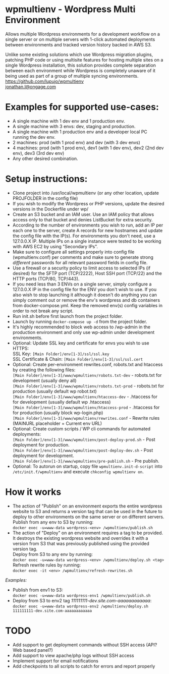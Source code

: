 # wpmultienv - Wordpress Multi Environment
Allows multiple Wordpress environments for a development workflow on a single server or on multiple servers with 1-click automated deployments between environments and tracked version history backed in AWS S3.

Unlike some existing solutions which use Wordpress migration plugins, patching PHP code or using multisite features for hosting multiple sites on a single Wordpress installation, this solution provides complete separation between each environment while Wordpress is completely unaware of it being used as part of a group of multiple syncing environments.
https://github.com/lupujo/wpmultienv \
jonathan.l@ongage.com

# Examples for supported use-cases:
* A single machine with 1 dev env and 1 production env.
* A single machine with 3 envs: dev, staging and production.
* A single machine with 1 production env and a developer local PC running the dev env.
* 2 machines: prod (with 1 prod env) and dev (with 3 dev envs)
* 4 machines: prod (with 1 prod env), dev1 (with 1 dev env), dev2 (2nd dev env), dev3 (3rd dev env)
* Any other desired combination.

# Setup instructions:
* Clone project into /usr/local/wpmultienv (or any other location, update PROJFOLDER in the config file)
* If you wish to modify the Wordpress or PHP versions, update the desired versions in the Dockerfile under wp/
* Create an S3 bucket and an IAM user. Use an IAM policy that allows access only to that bucket and denies ListBucket for extra security.
* According to the number of environments you wish to run, add an IP per each one to the server, create A records for new hostnames and update the config file with the IP(s). For environments you don't need, use a 127.0.0.X IP. Multiple IPs on a single instance were tested to be working with AWS EC2 by using "Secondary IPs". 
* Make sure to configure all settings properly into config file (wpmultienv.conf) per comments and make sure to generate strong *different* passwords for all relevant password fields in config file.
* Use a firewall or a security policy to limit access to selected IPs (if desired) for the SFTP port (TCP/2222), Host SSH port (TCP/22) and the HTTP ports (TCP/80, TCP/443).
* If you need less than 3 ENVs on a single server, simply configure a 127.0.0.X IP in the config file for the ENV you don't wish to use. If you also wish to stop launching it although it doesn't do anything you can simply comment out or remove the env's wordpress and db containers from docker-compose.yml. Keep the removed env(s) config variables in order to not break any script.
* Run init.sh before first launch from the project folder.
* Launch by running ```docker-compose up -d``` from the project folder.
* It's highly recommended to block web access to /wp-admin in the production environment and only use wp-admin under development environments.
* Optional: Update SSL key and certificate for envs you wish to use HTTPS: \
SSL Key: ```[Main Folder]/env[1-3]/ssl/ssl.key``` \
SSL Certificate & Chain: ```[Main Folder]/env[1-3]/ssl/ssl.cert```
* Optional: Create per-environment rewrites.conf, robots.txt and htaccess by creating the following files: \
```[Main Folder]/env[1-3]/www/wpmultienv/robots.txt-dev``` - robots.txt for development (usually deny all) \
```[Main Folder]/env[1-3]/www/wpmultienv/robots.txt-prod``` - robots.txt for production (usually default wp robot.txt) \
```[Main Folder]/env[1-3]/www/wpmultienv/htaccess-dev``` - .htaccess for for development (usually default wp .htaccess) \
```[Main Folder]/env[1-3]/www/wpmultienv/htaccess-prod``` - .htaccess for for production (usually block wp-login.php) \
```[Main Folder]/env[1-3]/www/wpmultienv/rewrites.conf``` - Rewrite rules (MAINURL placeholder = Current env URL)
* Optional: Create custom scripts / WP cli commands for automated deployments: \
```[Main Folder]/env[1-3]/www/wpmultienv/post-deploy-prod.sh``` - Post deployment for production. \
```[Main Folder]/env[1-3]/www/wpmultienv/post-deploy-dev.sh``` - Post deployment for development. \
```[Main Folder]/env[1-3]/www/wpmultienv/pre-publish.sh``` - Pre publish.
* Optional: To autorun on startup, copy file ```wpmultienv.init-d-script``` into ```/etc/init.f/wpmultienv``` and execute ```chkconfig wpmultienv on```.

# How it works
* The action of "Publish" on an environment exports the entire wordpress website to S3 and returns a version tag that can be used in the future to deploy to other environments on the same server or on different servers. \
Publish from any env to S3 by running: \
```docker exec -u=www-data wordpress-<env> /wpmultienv/publish.sh```
* The action of "Deploy" on an environment requires a tag to be provided. It destroys the existing wordpress website and overrides it with a version from S3 that was previously published using the provided version tag. \
Deploy from S3 to any env by running: \
```docker exec -u=www-data wordpress-<env> /wpmultienv/deploy.sh <tag>```
Refresh rewrite rules by running: \
```docker exec -it <env> /wpmultienv/refresh-rewrites.sh```

_Examples:_

* Publish from env1 to S3: \
```docker exec -u=www-data wordpress-env1 /wpmultienv/publish.sh```
* Deploy from S3 to env2 tag _111111111-dev.site.com-aaaaaaaaaaaa_: \
```docker exec -u=www-data wordpress-env2 /wpmultienv/deploy.sh 111111111-dev.site.com-aaaaaaaaaaaa```

# TODO
* Add support to get deployment commands without SSH access (API? Web based panel?)
* Add support to view apache/php logs without SSH access
* Implement support for email notifications
* Add checkpoints to all scripts to catch for errors and report properly

